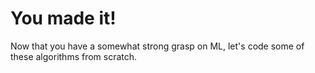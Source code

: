 # You made it!

Now that you have a somewhat strong grasp on ML, let's code some of these algorithms from scratch.
